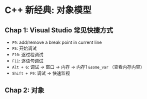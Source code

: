 # C++ 新经典: 对象模型
## Chap 1: Visual Studio 常见快捷方式
* `F9`: add/remove a break point in current line
* `F5`: 开始调试
* `F10`: 逐过程调试
* `F11`: 逐语句调试
* `Alt + 6`: 调试 -> 窗口 -> 内存 -> 内存1 `&some_var` （查看内存内容）
* `Shift + F9`: 调试 -> 快速监视

## Chap 2: 对象
